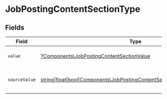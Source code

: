 # JobPostingContentSectionType


## Fields

| Field                                                                                                                                          | Type                                                                                                                                           | Required                                                                                                                                       | Description                                                                                                                                    | Example                                                                                                                                        |
| ---------------------------------------------------------------------------------------------------------------------------------------------- | ---------------------------------------------------------------------------------------------------------------------------------------------- | ---------------------------------------------------------------------------------------------------------------------------------------------- | ---------------------------------------------------------------------------------------------------------------------------------------------- | ---------------------------------------------------------------------------------------------------------------------------------------------- |
| `value`                                                                                                                                        | [?Components\JobPostingContentSectionValue](../../Models/Components/JobPostingContentSectionValue.md)                                          | :heavy_minus_sign:                                                                                                                             | The type of the description.                                                                                                                   | responsibilities                                                                                                                               |
| `sourceValue`                                                                                                                                  | [string\|float\|bool\|Components\JobPostingContentSectionSourceValue4\|array\|null](../../Models/Components/JobPostingContentSectionSourceValue.md) | :heavy_minus_sign:                                                                                                                             | The source value of the description type.                                                                                                      | key_responsibilities                                                                                                                           |